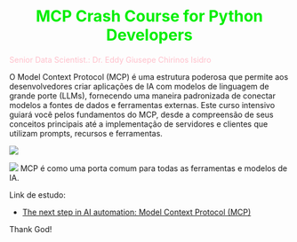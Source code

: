 # <h1 align="center"><font color="gree">MCP Crash Course for Python Developers</font></h1>

<font color="pink">Senior Data Scientist.: Dr. Eddy Giusepe Chirinos Isidro</font>


O Model Context Protocol (MCP) é uma estrutura poderosa que permite aos desenvolvedores criar aplicações de IA com modelos de linguagem de grande porte (LLMs), fornecendo uma maneira padronizada de conectar modelos a fontes de dados e ferramentas externas. Este curso intensivo guiará você pelos fundamentos do MCP, desde a compreensão de seus conceitos principais até a implementação de servidores e clientes que utilizam prompts, recursos e ferramentas.

![](https://media.licdn.com/dms/image/v2/D4D12AQG87HfSIfbFlg/article-cover_image-shrink_720_1280/B4DZXcnzTZHAAM-/0/1743163177252?e=2147483647&v=beta&t=hk6zRoY390uiImGzw9P3gd7Bzd0_Xw0PVZPsiRqvZdw)


![](https://cdn.prod.website-files.com/680a070c3b99253410dd3df5/684d85104a92d4b888f7d6bb_682340d10f8cbfc039a8f4d4_MCP_Fig1.webp)
MCP é como uma porta comum para todas as ferramentas e modelos de IA.




Link de estudo:

* [The next step in AI automation: Model Context Protocol (MCP)](https://www.ultralytics.com/blog/the-next-step-in-ai-automation-model-context-protocol-mcp)


Thank God!
